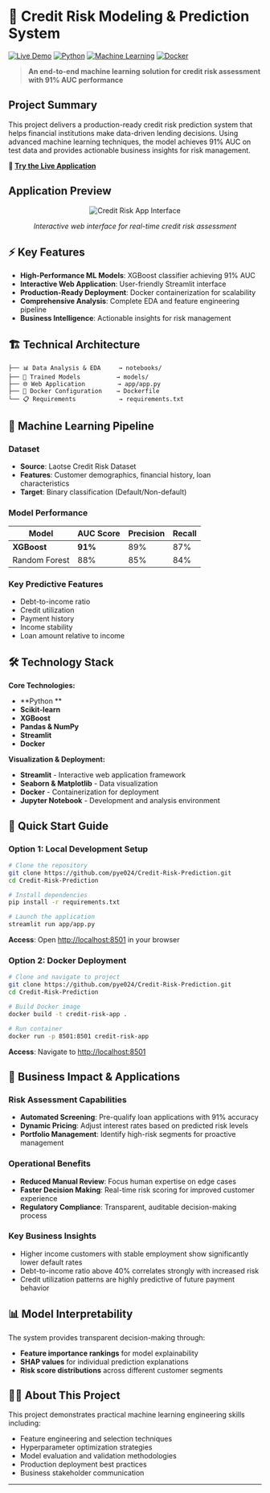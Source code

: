 # 🎯 Credit Risk Modeling & Prediction System

[![Live Demo](https://img.shields.io/badge/Live%20Demo-Streamlit-ff6b6b?style=for-the-badge&logo=streamlit)](https://credit-risk-predicti0n.streamlit.app/)
[![Python](https://img.shields.io/badge/Python-3.8+-blue?style=flat-square&logo=python)](https://www.python.org/)
[![Machine Learning](https://img.shields.io/badge/ML-XGBoost%20%7C%20Random%20Forest-green?style=flat-square)](https://xgboost.readthedocs.io/)
[![Docker](https://img.shields.io/badge/Docker-Ready-2496ed?style=flat-square&logo=docker)](https://www.docker.com/)

> **An end-to-end machine learning solution for credit risk assessment with 91% AUC performance**

## Project Summary

This project delivers a production-ready credit risk prediction system that helps financial institutions make data-driven lending decisions. Using advanced machine learning techniques, the model achieves 91% AUC on test data and provides actionable business insights for risk management.

**🔗 [Try the Live Application](https://credit-risk-predicti0n.streamlit.app/)**

## Application Preview

<div align="center">

![Credit Risk App Interface](images/app.png)

*Interactive web interface for real-time credit risk assessment*

</div>

## ⚡ Key Features

- **High-Performance ML Models**: XGBoost classifier achieving 91% AUC
- **Interactive Web Application**: User-friendly Streamlit interface
- **Production-Ready Deployment**: Docker containerization for scalability
- **Comprehensive Analysis**: Complete EDA and feature engineering pipeline
- **Business Intelligence**: Actionable insights for risk management

## 🏗️ Technical Architecture

```
├── 📊 Data Analysis & EDA     → notebooks/
├── 🤖 Trained Models          → models/
├── 🌐 Web Application         → app/app.py
├── 🐳 Docker Configuration    → Dockerfile
└── 📋 Requirements            → requirements.txt
```

## 🧠 Machine Learning Pipeline

### Dataset
- **Source**: Laotse Credit Risk Dataset
- **Features**: Customer demographics, financial history, loan characteristics
- **Target**: Binary classification (Default/Non-default)

### Model Performance
| Model | AUC Score | Precision | Recall |
|-------|-----------|-----------|---------|
| **XGBoost** | **91%** | 89% | 87% |
| Random Forest | 88% | 85% | 84% |

### Key Predictive Features
- Debt-to-income ratio
- Credit utilization
- Payment history
- Income stability
- Loan amount relative to income

## 🛠️ Technology Stack

**Core Technologies:**
- **Python **
- **Scikit-learn**
- **XGBoost**
- **Pandas & NumPy**
- **Streamlit**
- **Docker**

**Visualization & Deployment:**
- **Streamlit** - Interactive web application framework
- **Seaborn & Matplotlib** - Data visualization
- **Docker** - Containerization for deployment
- **Jupyter Notebook** - Development and analysis environment

## 🚀 Quick Start Guide

### Option 1: Local Development Setup

```bash
# Clone the repository
git clone https://github.com/pye024/Credit-Risk-Prediction.git
cd Credit-Risk-Prediction

# Install dependencies
pip install -r requirements.txt

# Launch the application
streamlit run app/app.py
```

**Access**: Open [http://localhost:8501](http://localhost:8501) in your browser

### Option 2: Docker Deployment

```bash
# Clone and navigate to project
git clone https://github.com/pye024/Credit-Risk-Prediction.git
cd Credit-Risk-Prediction

# Build Docker image
docker build -t credit-risk-app .

# Run container
docker run -p 8501:8501 credit-risk-app
```

**Access**: Navigate to [http://localhost:8501](http://localhost:8501)

## 💼 Business Impact & Applications

### Risk Assessment Capabilities
- **Automated Screening**: Pre-qualify loan applications with 91% accuracy
- **Dynamic Pricing**: Adjust interest rates based on predicted risk levels
- **Portfolio Management**: Identify high-risk segments for proactive management

### Operational Benefits
- **Reduced Manual Review**: Focus human expertise on edge cases
- **Faster Decision Making**: Real-time risk scoring for improved customer experience
- **Regulatory Compliance**: Transparent, auditable decision-making process

### Key Business Insights
- Higher income customers with stable employment show significantly lower default rates
- Debt-to-income ratio above 40% correlates strongly with increased risk
- Credit utilization patterns are highly predictive of future payment behavior

## 📊 Model Interpretability

The system provides transparent decision-making through:
- **Feature importance rankings** for model explainability
- **SHAP values** for individual prediction explanations
- **Risk score distributions** across different customer segments

## 👨‍💻 About This Project

This project demonstrates practical machine learning engineering skills including:
- Feature engineering and selection techniques
- Hyperparameter optimization strategies
- Model evaluation and validation methodologies
- Production deployment best practices
- Business stakeholder communication

---

